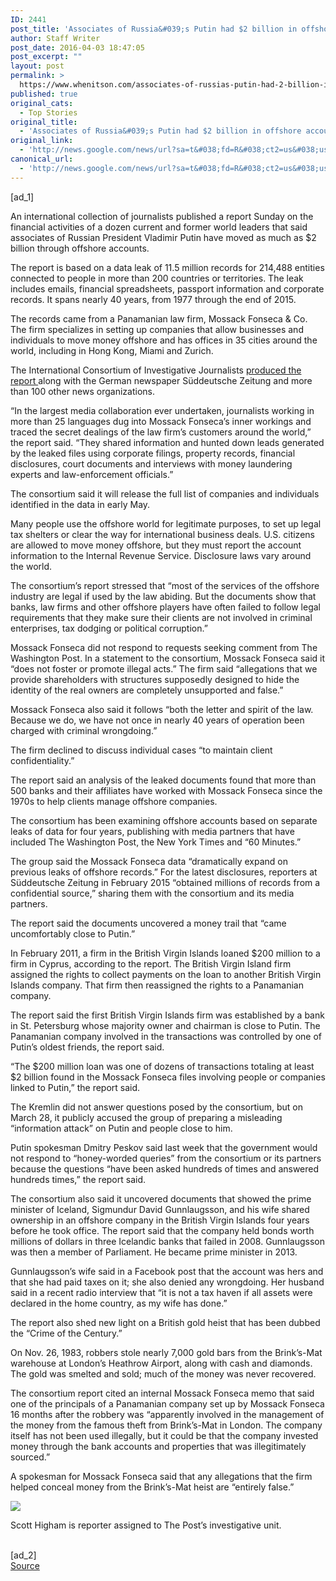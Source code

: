 ```yaml
---
ID: 2441
post_title: 'Associates of Russia&#039;s Putin had $2 billion in offshore accounts, report says &#8211; Washington Post'
author: Staff Writer
post_date: 2016-04-03 18:47:05
post_excerpt: ""
layout: post
permalink: >
  https://www.whenitson.com/associates-of-russias-putin-had-2-billion-in-offshore-accounts-report-says-washington-post/
published: true
original_cats:
  - Top Stories
original_title:
  - 'Associates of Russia&#039;s Putin had $2 billion in offshore accounts, report says - Washington Post'
original_link:
  - 'http://news.google.com/news/url?sa=t&#038;fd=R&#038;ct2=us&#038;usg=AFQjCNHlHhrZLZ7phExUm1sNDC5FRmVCgg&#038;clid=c3a7d30bb8a4878e06b80cf16b898331&#038;cid=52779075655955&#038;ei=aWQBV_jsIqm2wAHTvoPABA&#038;url=https://www.washingtonpost.com/investigations/associates-of-russias-putin-had-2-billion-in-offshore-accounts-report-says/2016/04/03/25437e1e-f839-11e5-8b23-538270a1ca31_story.html'
canonical_url:
  - 'http://news.google.com/news/url?sa=t&#038;fd=R&#038;ct2=us&#038;usg=AFQjCNHlHhrZLZ7phExUm1sNDC5FRmVCgg&#038;clid=c3a7d30bb8a4878e06b80cf16b898331&#038;cid=52779075655955&#038;ei=aWQBV_jsIqm2wAHTvoPABA&#038;url=https://www.washingtonpost.com/investigations/associates-of-russias-putin-had-2-billion-in-offshore-accounts-report-says/2016/04/03/25437e1e-f839-11e5-8b23-538270a1ca31_story.html'
---
```

 [ad_1]
<br><div id=""><p>An international collection of journalists published a report Sunday on the financial activities of a dozen current and former world leaders that said associates of Russian President Vladimir Putin have moved as much as $2 billion through offshore accounts.</p> <p>The report is based on a data leak of 11.5 million records for 214,488 entities connected to people in more than 200 countries or territories. The leak includes emails, financial spreadsheets, passport information and corporate records. It spans nearly 40 years, from 1977 through the end of 2015.</p> <p>The records came from a Panamanian law firm, Mossack Fonseca &amp; Co. The firm specializes in setting up companies that allow businesses and individuals to move money offshore and has offices in 35 cities around the world, including in Hong Kong, Miami and Zurich.</p> <p>The International Consortium of Investigative Journalists <a href="https://panamapapers.icij.org/20160403-panama-papers-global-overview.html">produced the report </a>along with the German newspaper Süddeutsche Zeitung and more than 100 other news organizations.</p> <p>“In the largest media collaboration ever undertaken, journalists working in more than 25 languages dug into Mossack Fonseca’s inner workings and traced the secret dealings of the law firm’s customers around the world,” the report said. “They shared information and hunted down leads generated by the leaked files using corporate filings, property records, financial disclosures, court documents and interviews with money laundering experts and law-enforcement officials.”</p> <p>The consortium said it will release the full list of companies and individuals identified in the data in early May.</p> <p>Many people use the offshore world for legitimate purposes, to set up legal tax shelters or clear the way for international business deals. U.S. citizens are allowed to move money offshore, but they must report the account information to the Internal Revenue Service. Disclosure laws vary around the world.</p> <p>The consortium’s report stressed that “most of the services of the offshore industry are legal if used by the law abiding. But the documents show that banks, law firms and other offshore players have often failed to follow legal requirements that they make sure their clients are not involved in criminal enterprises, tax dodging or political corruption.”</p> <p>Mossack Fonseca did not respond to requests seeking comment from The Washington Post. In a statement to the consortium, Mossack Fonseca said it “does not foster or promote illegal acts.” The firm said “allegations that we provide shareholders with structures supposedly designed to hide the identity of the real owners are completely unsupported and false.”</p> <p>Mossack Fonseca also said it follows “both the letter and spirit of the law. Because we do, we have not once in nearly 40 years of operation been charged with criminal wrongdoing.”</p> <p>The firm declined to discuss individual cases “to maintain client confidentiality.”</p> <p>The report said an analysis of the leaked documents found that more than 500 banks and their affiliates have worked with Mossack Fonseca since the 1970s to help clients manage offshore companies.</p> <p>The consortium has been examining offshore accounts based on separate leaks of data for four years, publishing with media partners that have included The Washington Post, the New York Times and “60 Minutes.”</p> <p>The group said the Mossack Fonseca data “dramatically expand on previous leaks of offshore records.” For the latest disclosures, reporters at Süddeutsche Zeitung in February 2015 “obtained millions of records from a confidential source,” sharing them with the consortium and its media partners.</p> <p>The report said the documents uncovered a money trail that “came uncomfortably close to Putin.”</p> <p>In February 2011, a firm in the British Virgin Islands loaned $200 million to a firm in Cyprus, according to the report. The British Virgin Island firm assigned the rights to collect payments on the loan to another British Virgin Islands company. That firm then reassigned the rights to a Panamanian company.</p> <p>The report said the first British Virgin Islands firm was established by a bank in St. Petersburg whose majority owner and chairman is close to Putin. The Panamanian company involved in the transactions was controlled by one of Putin’s oldest friends, the report said.</p> <p>“The $200 million loan was one of dozens of transactions totaling at least $2 billion found in the Mossack Fonseca files involving people or companies linked to Putin,” the report said.</p> <p>The Kremlin did not answer questions posed by the consortium, but on March 28, it publicly accused the group of preparing a misleading “information attack” on Putin and people close to him.</p> <p>Putin spokesman Dmitry Peskov said last week that the government would not respond to “honey-worded queries” from the consortium or its partners because the questions “have been asked hundreds of times and answered hundreds times,” the report said.</p> <p>The consortium also said it uncovered documents that showed the prime minister of Iceland, Sigmundur David Gunnlaugsson, and his wife shared ownership in an offshore company in the British Virgin Islands four years before he took office. The report said that the company held bonds worth millions of dollars in three Icelandic banks that failed in 2008. Gunnlaugsson was then a member of Parliament. He became prime minister in 2013.</p> <p>Gunnlaugsson’s wife said in a Facebook post that the account was hers and that she had paid taxes on it; she also denied any wrongdoing. Her husband said in a recent radio interview that “it is not a tax haven if all assets were declared in the home country, as my wife has done.”</p> <p>The report also shed new light on a British gold heist that has been dubbed the “Crime of the Century.”</p> <p>On Nov. 26, 1983, robbers stole nearly 7,000 gold bars from the Brink’s-Mat warehouse at London’s Heathrow Airport, along with cash and diamonds. The gold was smelted and sold; much of the money was never recovered.</p> <p>The consortium report cited an internal Mossack Fonseca memo that said one of the principals of a Panamanian company set up by Mossack Fonseca 16 months after the robbery was “apparently involved in the management of the money from the famous theft from Brink’s-Mat in London. The company itself has not been used illegally, but it could be that the company invested money through the bank accounts and properties that was illegitimately sourced.”</p> <p>A spokesman for Mossack Fonseca said that any allegations that the firm helped conceal money from the Brink’s-Mat heist are “entirely false.”</p> </div><div readability="32"><a href="http://www.washingtonpost.com/people/scott-higham"><img src="http://www.whenitson.com/wp-content/uploads/2016/04/Associates-of-Russia039s-Putin-had-2-billion-in-offshore-accounts-report-says-Washington-Post.png" data-threshold="480" class="post-body-headshot-left "/></a><p>Scott Higham is reporter assigned to The Post’s investigative unit.</p></div>
<br>[ad_2]
<br><a href="http://news.google.com/news/url?sa=t&#038;fd=R&#038;ct2=us&#038;usg=AFQjCNHlHhrZLZ7phExUm1sNDC5FRmVCgg&#038;clid=c3a7d30bb8a4878e06b80cf16b898331&#038;cid=52779075655955&#038;ei=aWQBV_jsIqm2wAHTvoPABA&#038;url=https://www.washingtonpost.com/investigations/associates-of-russias-putin-had-2-billion-in-offshore-accounts-report-says/2016/04/03/25437e1e-f839-11e5-8b23-538270a1ca31_story.html">Source </a>